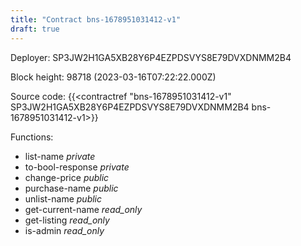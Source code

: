 ```yaml
---
title: "Contract bns-1678951031412-v1"
draft: true
---
```

Deployer: SP3JW2H1GA5XB28Y6P4EZPDSVYS8E79DVXDNMM2B4


 



Block height: 98718 (2023-03-16T07:22:22.000Z)

Source code: {{<contractref "bns-1678951031412-v1" SP3JW2H1GA5XB28Y6P4EZPDSVYS8E79DVXDNMM2B4 bns-1678951031412-v1>}}

Functions:

* list-name _private_
* to-bool-response _private_
* change-price _public_
* purchase-name _public_
* unlist-name _public_
* get-current-name _read_only_
* get-listing _read_only_
* is-admin _read_only_
